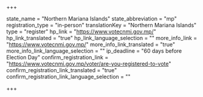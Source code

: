 +++

state_name = "Northern Mariana Islands"
state_abbreviation = "mp"
registration_type = "in-person"
translationKey = "Northern Mariana Islands"
type = "register"
hp_link = "https://www.votecnmi.gov.mp/"
hp_link_translated = "true"
hp_link_language_selection = ""
more_info_link = "https://www.votecnmi.gov.mp/"
more_info_link_translated = "true"
more_info_link_language_selection = ""
ip_deadline = "60 days before Election Day"
confirm_registration_link = "https://www.votecnmi.gov.mp/voter/are-you-registered-to-vote"
confirm_registration_link_translated = "true"
confirm_registration_link_language_selection = ""

+++